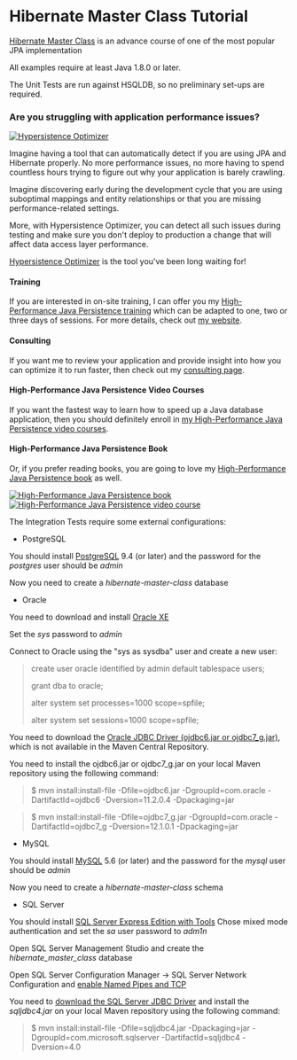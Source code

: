 Hibernate Master Class Tutorial
======================

[Hibernate Master Class](http://vladmihalcea.com/tutorials/hibernate/) is an advance course of one of the most popular JPA implementation

All examples require at least Java 1.8.0 or later.

The Unit Tests are run against HSQLDB, so no preliminary set-ups are required.

### Are you struggling with application performance issues?

<a href="https://vladmihalcea.com/hypersistence-optimizer/?utm_source=GitHub&utm_medium=banner&utm_campaign=hibernatemasterclass">
<img src="https://vladmihalcea.com/wp-content/uploads/2019/03/Hypersistence-Optimizer-300x250.jpg" alt="Hypersistence Optimizer">
</a>

Imagine having a tool that can automatically detect if you are using JPA and Hibernate properly. No more performance issues, no more having to spend countless hours trying to figure out why your application is barely crawling.

Imagine discovering early during the development cycle that you are using suboptimal mappings and entity relationships or that you are missing performance-related settings. 

More, with Hypersistence Optimizer, you can detect all such issues during testing and make sure you don't deploy to production a change that will affect data access layer performance.

[Hypersistence Optimizer](https://vladmihalcea.com/hypersistence-optimizer/?utm_source=GitHub&utm_medium=banner&utm_campaign=hibernatemasterclass) is the tool you've been long waiting for!

#### Training

If you are interested in on-site training, I can offer you my [High-Performance Java Persistence training](https://vladmihalcea.com/trainings/?utm_source=GitHub&utm_medium=banner&utm_campaign=hibernatemasterclass)
which can be adapted to one, two or three days of sessions. For more details, check out [my website](https://vladmihalcea.com/trainings/?utm_source=GitHub&utm_medium=banner&utm_campaign=hibernatemasterclass).

#### Consulting

If you want me to review your application and provide insight into how you can optimize it to run faster, 
then check out my [consulting page](https://vladmihalcea.com/consulting/?utm_source=GitHub&utm_medium=banner&utm_campaign=hibernatemasterclass).

#### High-Performance Java Persistence Video Courses

If you want the fastest way to learn how to speed up a Java database application, then you should definitely enroll in [my High-Performance Java Persistence video courses](https://vladmihalcea.com/courses/?utm_source=GitHub&utm_medium=banner&utm_campaign=hibernatemasterclass).

#### High-Performance Java Persistence Book

Or, if you prefer reading books, you are going to love my [High-Performance Java Persistence book](https://vladmihalcea.com/books/high-performance-java-persistence?utm_source=GitHub&utm_medium=banner&utm_campaign=hibernatemasterclass) as well.

<a href="https://vladmihalcea.com/books/high-performance-java-persistence?utm_source=GitHub&utm_medium=banner&utm_campaign=hibernatemasterclass">
<img src="https://i0.wp.com/vladmihalcea.com/wp-content/uploads/2018/01/HPJP_h200.jpg" alt="High-Performance Java Persistence book">
</a>

<a href="https://vladmihalcea.com/courses?utm_source=GitHub&utm_medium=banner&utm_campaign=hibernatemasterclass">
<img src="https://i0.wp.com/vladmihalcea.com/wp-content/uploads/2018/01/HPJP_Video_Vertical_h200.jpg" alt="High-Performance Java Persistence video course">
</a>

The Integration Tests require some external configurations:

* PostgreSQL
 
 You should install [PostgreSQL](http://www.postgresql.org/download/) 9.4 (or later) and the password for the *postgres* user should be *admin*

 Now you need to create a *hibernate-master-class* database

* Oracle
 
 You need to download and install [Oracle XE](http://www.oracle.com/technetwork/database/database-technologies/express-edition/overview/index.html) 

 Set the *sys* password to *admin*
 
 Connect to Oracle using the "sys as sysdba" user and create a new user:
 
 > create user oracle identified by admin default tablespace users;
 >
 > grant dba to oracle;
 > 
 > alter system set processes=1000 scope=spfile;
 >
 > alter system set sessions=1000 scope=spfile;

 You need to download the [Oracle JDBC Driver (ojdbc6.jar or ojdbc7_g.jar)](http://www.oracle.com/technetwork/database/enterprise-edition/jdbc-112010-090769.html), which is not available in the Maven Central Repository.
 
 You need to install the ojdbc6.jar or ojdbc7_g.jar on your local Maven repository using the following command:
 
 > $ mvn install:install-file -Dfile=ojdbc6.jar -DgroupId=com.oracle -DartifactId=ojdbc6 -Dversion=11.2.0.4 -Dpackaging=jar
 
 > $ mvn install:install-file -Dfile=ojdbc7_g.jar -DgroupId=com.oracle -DartifactId=ojdbc7_g -Dversion=12.1.0.1 -Dpackaging=jar 
 
* MySQL
  
 You should install [MySQL](http://dev.mysql.com/downloads/) 5.6 (or later) and the password for the *mysql* user should be *admin*
 
 Now you need to create a *hibernate-master-class* schema

* SQL Server

 You should install [SQL Server Express Edition with Tools](http://www.microsoft.com/en-us/server-cloud/products/sql-server-editions/sql-server-express.aspx)
 Chose mixed mode authentication and set the *sa* user password to *adm1n*

 Open SQL Server Management Studio and create the *hibernate_master_class* database
 
 Open SQL Server Configuration Manager -> SQL Server Network Configuration and [enable Named Pipes and TCP](http://stackoverflow.com/questions/18841744/jdbc-connection-failed-error-tcp-ip-connection-to-host-failed)

 You need to [download the SQL Server JDBC Driver](https://www.microsoft.com/en-us/download/details.aspx?displaylang=en&id=11774) and install the *sqljdbc4.jar* on your local Maven repository using the following command:
 
 > $ mvn install:install-file -Dfile=sqljdbc4.jar -Dpackaging=jar -DgroupId=com.microsoft.sqlserver -DartifactId=sqljdbc4 -Dversion=4.0
